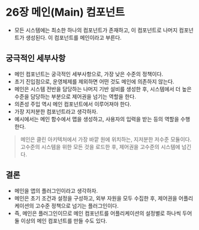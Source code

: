 # 26장 메인(Main) 컴포넌트

- 모든 시스템에는 최소한 하나의 컴포넌트가 존재하고, 이 컴포넌트로 나머지 컴포넌트가 생성된다. 이 컴포넌트를 메인이라고 부른다.

## 궁극적인 세부사항

- 메인 컴포넌트는 궁극적인 세부사항으로, 가장 낮은 수준의 정책이다.
- 초기 진입점으로, 운영체제를 제외하면 어떤 것도 메인에 의존하지 않는다.
- 메인은 시스템 전반을 담당하는 나머지 기반 설비를 생성한 후, 시스템에서 더 높은 수준을 담당하는 부분으로 제어권을 넘기는 역할을 한다.
- 의존성 주입 역시 메인 컴포넌트에서 이루어져야 한다.
- 가장 지저분한 컴포넌트라고 생각하자.
- 예시에서는 메인 함수에서 맵을 생성하고, 사용자의 입력을 받는 등의 역할을 수행한다.

> 메인은 클린 아키텍처에서 가장 바깥 원에 위치하는, 지저분한 저수준 모듈이다. 고수준의 시스템을 위한 모든 것을 로드한 후, 제어권을 고수준의 시스템에 넘긴다.

## 결론
- 메인을 앱의 플러그인이라고 생각하자.
- 메인은 초기 조건과 설정을 구성하고, 외부 자원을 모두 수집한 후, 제어권을 어플리케이션의 고수준 정책으로 넘기는 플러그인이다.
- 즉, 메인은 플러그인이므로 메인 컴포넌트를 어플리케이션의 설정별로 하나씩 두어 둘 이상의 메인 컴포넌트를 만들 수도 있다.